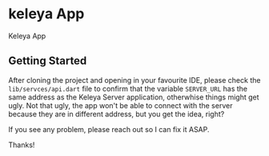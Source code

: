 # keleya App

Keleya App

## Getting Started

After cloning the project and opening in your favourite IDE, please check the `lib/servces/api.dart` file to confirm that the variable `SERVER_URL` has the same address as the Keleya Server application, otherwhise things might get ugly. Not that ugly, the app won't be able to connect with the server because they are in different address, but you get the idea, right?

If you see any problem, please reach out so I can fix it ASAP.

Thanks!
